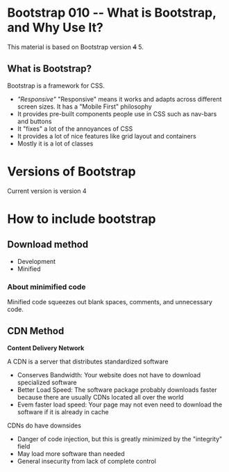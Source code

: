 # Bootstrap 010 -- What is Bootstrap, and Why Use It?

This material is based on Bootstrap version ~~4~~ 5.

## What is Bootstrap?

Bootstrap is a framework for CSS.

* *"Responsive"* "Responsive" means it works and adapts across different screen sizes.  It has a "Mobile First" philosophy
* It provides pre-built components people use in CSS such as nav-bars and buttons
* It "fixes" a lot of the annoyances of CSS
* It provides a lot of nice features like grid layout and containers
* Mostly it is a lot of classes

# Versions of Bootstrap

Current version is version 4

# How to include bootstrap

## Download method

* Development
* Minified

### About minimified code

Minified code squeezes out blank spaces, comments, and unnecessary code.  

## CDN Method

**Content Delivery Network**

A CDN is a server that distributes standardized software

* Conserves Bandwidth: Your website does not have to download specialized software
* Better Load Speed: The software package probably downloads faster because there are usually CDNs located all over the world
* Evem faster load speed:  Your page may not even need to download the software if it is already in cache

CDNs do have downsides

* Danger of code injection, but this is greatly minimized by the "integrity" field
* May load more software than needed
* General insecurity from lack of complete control
